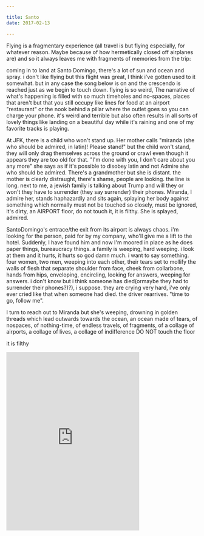 ```yaml
---

title: Santo
date: 2017-02-13

---
```


Flying is a fragmentary experience (all travel is but flying especially, for whatever reason. Maybe because of how hermetically closed off airplanes are) and so it always leaves me with fragments of memories from the trip:

coming in to land at Santo Domingo, there's a lot of sun and ocean and spray. i don't like flying but this flight was great, I think i've gotten used to it somewhat. but in any case the song below is on and the crescendo is reached just as we begin to touch down. flying is so weird, The narrative of what's happening is filled with so much timeholes and no-spaces, places that aren't but that you still occupy like lines for food at an airport "restaurant" or the nook behind a pillar where the outlet goes so you can charge your phone. it's weird and terrible but also often results in all sorts of lovely things like landing on a beautiful day while it's raining and one of my favorite tracks is playing.

At JFK, there is a child who won't stand up. Her mother calls "miranda (she who should be admired, in latin)! Please stand!" but the child won't stand, they will only drag themselves across the ground or crawl even though it appears they are too old for that. "I'm done with you, I don't care about you any more" she says as if it's possible to disobey latin and not Admire she who should be admired. There's a grandmother but she is distant. the mother is clearly distraught, there's shame, people are looking. the line is long. next to me, a jewish family is talking about Trump and will they or won't they have to surrender (they say surrender) their phones. Miranda, I admire her, stands haphazardly and sits again, splaying her body against something which normally must not be touched so closely, must be ignored, it's dirty, an AIRPORT floor, do not touch it, it is filthy. She is splayed, admired.

SantoDomingo's entrace/the exit from its airport is always chaos. i'm looking for the person, paid for by my company, who'll give me a lift to the hotel. Suddenly, I have found him and now I'm moored in place as he does paper things, bureaucracy things. a family is weeping, hard weeping. i look at them and it hurts, it hurts so god damn much. i want to say something. four women, two men, weeping into each other, their tears set to mollify the walls of flesh that separate shoulder from face, cheek from collarbone, hands from hips, enveloping, encircling, looking for answers, weeping for answers. i don't know but i think someone has died(ormaybe they had to surrender their phones?)?), i suppose. they are crying very hard, i've only ever cried like that when someone had died. the driver rearrives. "time to go, follow me".

I turn to reach out to Miranda but she's weeping, drowning in golden threads which lead outwards towards the ocean, an ocean made of tears, of nospaces, of nothing-time, of endless travels, of fragments, of a collage of airports, a collage of lives, a collage of indifference DO NOT touch the floor

it is filthy

<iframe style="border: 0; width: 350px; height: 470px;" src="https://bandcamp.com/EmbeddedPlayer/album=62500115/size=large/bgcol=ffffff/linkcol=0687f5/tracklist=false/track=3652582702/transparent=true/" seamless><a href="http://bsmrocks.bandcamp.com/album/under-summer">Under Summer by yndi halda</a></iframe>